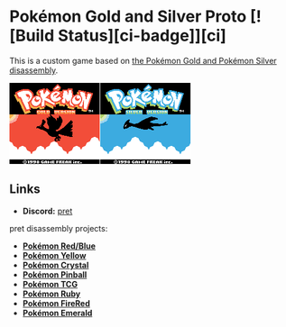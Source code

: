 # Pokémon Gold and Silver Proto [![Build Status][ci-badge]][ci]

This is a custom game based on [the Pokémon Gold and Pokémon Silver disassembly](https://github.com/pret/pokegold).

![titles](screenshots/title.png)

## Links

- **Discord:** [pret][discord]

pret disassembly projects:

- [**Pokémon Red/Blue**][pokered]
- [**Pokémon Yellow**][pokeyellow]
- [**Pokémon Crystal**][pokecrystal]
- [**Pokémon Pinball**][pokepinball]
- [**Pokémon TCG**][poketcg]
- [**Pokémon Ruby**][pokeruby]
- [**Pokémon FireRed**][pokefirered]
- [**Pokémon Emerald**][pokeemerald]

[pokered]: https://github.com/pret/pokered
[pokeyellow]: https://github.com/pret/pokeyellow
[pokecrystal]: https://github.com/pret/pokecrystal
[pokepinball]: https://github.com/pret/pokepinball
[poketcg]: https://github.com/pret/poketcg
[pokeruby]: https://github.com/pret/pokeruby
[pokefirered]: https://github.com/pret/pokefirered
[pokeemerald]: https://github.com/pret/pokeemerald
[discord]: https://discord.gg/qCBHjGH729
